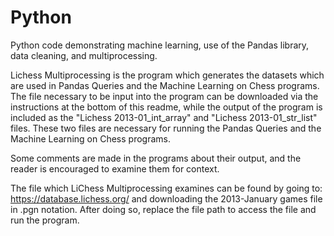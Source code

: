 # Python
Python code demonstrating machine learning, use of the Pandas library, data cleaning, and multiprocessing.



Lichess Multiprocessing is the program which generates the datasets which are used in Pandas Queries and the Machine Learning on Chess programs. The file necessary to be input into the program can be downloaded via the instructions at the bottom of this readme, while the output of the program is included as the "Lichess 2013-01_int_array" and "Lichess 2013-01_str_list" files. These two files are necessary for running the Pandas Queries and the Machine Learning on Chess programs. 

Some comments are made in the programs about their output, and the reader is encouraged to examine them for context.

The file which LiChess Multiprocessing examines can be found by going to: https://database.lichess.org/ and downloading the 2013-January games file in .pgn notation. After doing so, replace the file path to access the file and run the program.


